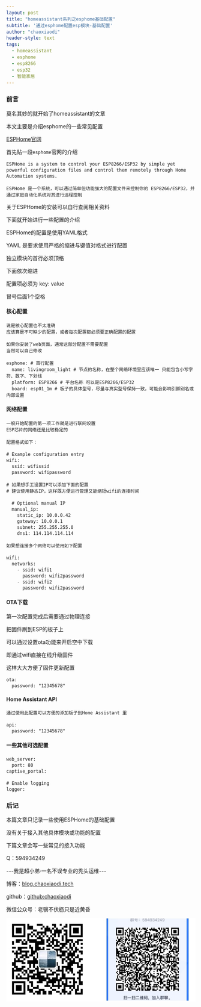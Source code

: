 ```yaml
---
layout: post
title: "homeassistant系列之esphome基础配置"
subtitle: '通过esphome配置esp模块-基础配置'
author: "chaoxiaodi"
header-style: text
tags:
  - homeassistant
  - esphome
  - esp8266
  - esp32
  - 智能家居
---
```


### 前言

莫名其妙的就开始了homeassistant的文章

本文主要是介绍esphome的一些常见配置

[ESPHome官网](https://www.esphome.io/)

首先贴一段`esphome`官网的介绍
    
    ESPHome is a system to control your ESP8266/ESP32 by simple yet powerful configuration files and control them remotely through Home Automation systems.
    
    ESPHome 是一个系统，可以通过简单但功能强大的配置文件来控制你的 ESP8266/ESP32，并通过家庭自动化系统对其进行远程控制
    
 关于ESPHome的安装可以自行查阅相关资料
 
 下面就开始进行一些配置的介绍
 
 ESPHome的配置是使用YAML格式
 
 YAML 是要求使用严格的缩进与键值对格式进行配置
 
 独立模块的首行必须顶格
 
 下面依次缩进
 
 配置项必须为 key: value
 
 冒号后面1个空格
 
#### 核心配置
 
    说是核心配置也不太准确
    应该算是不可缺少的配置，或者每次配置都必须要正确配置的配置
    
    如果你安装了web页面，通常这部分配置不需要配置
    当然可以自己修改
    
    esphome: # 首行配置
      name: livingroom_light # 节点的名称，在整个网络环境里应该唯一 只能包含小写字符、数字、下划线
      platform: ESP8266 # 平台名称 可以是ESP8266/ESP32
      board: esp01_1m # 板子的具体型号，尽量与真实型号保持一致，可能会影响引脚别名或内部设置
 
#### 网络配置

    一般开始配置的第一项工作就是进行联网设置
    ESP芯片的网络还是比较稳定的
    
    配置格式如下：
    
    # Example configuration entry
    wifi:
      ssid: wifissid
      password: wifipassword

    # 如果想手工设置IP可以添加下面的配置
    # 建议使用静态IP，这样既方便进行管理又能缩短wifi的连接时间

      # Optional manual IP
      manual_ip:
        static_ip: 10.0.0.42
        gateway: 10.0.0.1
        subnet: 255.255.255.0
        dns1: 114.114.114.114
        
    如果想连接多个网络可以使用如下配置
    
    wifi:
      networks:
        - ssid: wifi1
          password: wifi2password
        - ssid: wifi2
          password: wifi2password


#### OTA下载

第一次配置完成后需要通过物理连接

把固件刷到ESP的板子上

可以通过设置ota功能来开启空中下载

即通过wifi直接在线升级固件

这样大大方便了固件更新配置

    ota:
      password: "12345678"
      
#### Home Assistant API

    通过使用此配置可以方便的添加板子到Home Assistant 里
    
    api:
      password: "12345678"     

#### 一些其他可选配置

    web_server:
      port: 80
    captive_portal:

    # Enable logging
    logger:


### 后记

本篇文章只记录一些使用ESPHome的基础配置

没有关于接入其他具体模块或功能的配置

下篇文章会写一些常见的接入功能

Q：594934249

---我是超小弟·一名不误专业的秃头运维---

博客：[blog.chaoxiaodi.tech](https://blog.chaoxiaodi.tech)

github：[github:chaoxiaodi](https://github.com/chaoxiaodi)

微信公众号：老骥不伏枥只是近黄昏

![](/img/erweima.jpg)

